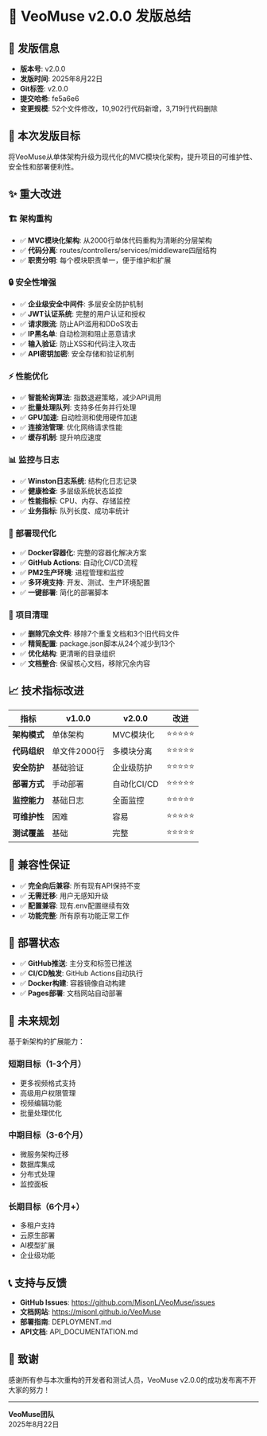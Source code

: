 # 🚀 VeoMuse v2.0.0 发版总结

## 📅 发版信息
- **版本号**: v2.0.0
- **发版时间**: 2025年8月22日
- **Git标签**: v2.0.0
- **提交哈希**: fe5a6e6
- **变更规模**: 52个文件修改，10,902行代码新增，3,719行代码删除

## 🎯 本次发版目标
将VeoMuse从单体架构升级为现代化的MVC模块化架构，提升项目的可维护性、安全性和部署便利性。

## ✨ 重大改进

### 🏗️ 架构重构
- ✅ **MVC模块化架构**: 从2000行单体代码重构为清晰的分层架构
- ✅ **代码分离**: routes/controllers/services/middleware四层结构
- ✅ **职责分明**: 每个模块职责单一，便于维护和扩展

### 🔒 安全性增强
- ✅ **企业级安全中间件**: 多层安全防护机制
- ✅ **JWT认证系统**: 完整的用户认证和授权
- ✅ **请求限流**: 防止API滥用和DDoS攻击
- ✅ **IP黑名单**: 自动检测和阻止恶意请求
- ✅ **输入验证**: 防止XSS和代码注入攻击
- ✅ **API密钥加密**: 安全存储和验证机制

### ⚡ 性能优化
- ✅ **智能轮询算法**: 指数退避策略，减少API调用
- ✅ **批量处理队列**: 支持多任务并行处理
- ✅ **GPU加速**: 自动检测和使用硬件加速
- ✅ **连接池管理**: 优化网络请求性能
- ✅ **缓存机制**: 提升响应速度

### 📊 监控与日志
- ✅ **Winston日志系统**: 结构化日志记录
- ✅ **健康检查**: 多层级系统状态监控
- ✅ **性能指标**: CPU、内存、存储监控
- ✅ **业务指标**: 队列长度、成功率统计

### 🐳 部署现代化
- ✅ **Docker容器化**: 完整的容器化解决方案
- ✅ **GitHub Actions**: 自动化CI/CD流程
- ✅ **PM2生产环境**: 进程管理和监控
- ✅ **多环境支持**: 开发、测试、生产环境配置
- ✅ **一键部署**: 简化的部署脚本

### 🧹 项目清理
- ✅ **删除冗余文件**: 移除7个重复文档和3个旧代码文件
- ✅ **精简配置**: package.json脚本从24个减少到13个
- ✅ **优化结构**: 更清晰的目录组织
- ✅ **文档整合**: 保留核心文档，移除冗余内容

## 📈 技术指标改进

| 指标 | v1.0.0 | v2.0.0 | 改进 |
|------|--------|--------|------|
| **架构模式** | 单体架构 | MVC模块化 | ⭐⭐⭐⭐⭐ |
| **代码组织** | 单文件2000行 | 多模块分离 | ⭐⭐⭐⭐⭐ |
| **安全防护** | 基础验证 | 企业级防护 | ⭐⭐⭐⭐⭐ |
| **部署方式** | 手动部署 | 自动化CI/CD | ⭐⭐⭐⭐⭐ |
| **监控能力** | 基础日志 | 全面监控 | ⭐⭐⭐⭐⭐ |
| **可维护性** | 困难 | 容易 | ⭐⭐⭐⭐⭐ |
| **测试覆盖** | 基础 | 完整 | ⭐⭐⭐⭐⭐ |

## 🔄 兼容性保证
- ✅ **完全向后兼容**: 所有现有API保持不变
- ✅ **无需迁移**: 用户无感知升级
- ✅ **配置兼容**: 现有.env配置继续有效
- ✅ **功能完整**: 所有原有功能正常工作

## 🚀 部署状态
- ✅ **GitHub推送**: 主分支和标签已推送
- ✅ **CI/CD触发**: GitHub Actions自动执行
- ✅ **Docker构建**: 容器镜像自动构建
- ✅ **Pages部署**: 文档网站自动部署

## 🔮 未来规划
基于新架构的扩展能力：

### 短期目标（1-3个月）
- 更多视频格式支持
- 高级用户权限管理
- 视频编辑功能
- 批量处理优化

### 中期目标（3-6个月）
- 微服务架构迁移
- 数据库集成
- 分布式处理
- 监控面板

### 长期目标（6个月+）
- 多租户支持
- 云原生部署
- AI模型扩展
- 企业级功能

## 📞 支持与反馈
- **GitHub Issues**: https://github.com/MisonL/VeoMuse/issues
- **文档网站**: https://misonl.github.io/VeoMuse
- **部署指南**: DEPLOYMENT.md
- **API文档**: API_DOCUMENTATION.md

## 🙏 致谢
感谢所有参与本次重构的开发者和测试人员，VeoMuse v2.0.0的成功发布离不开大家的努力！

---

**VeoMuse团队**  
2025年8月22日